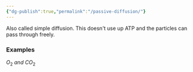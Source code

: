 ```yaml
---
{"dg-publish":true,"permalink":"/passive-diffusion/"}
---
```


Also called simple diffusion. This doesn't use up ATP and the particles can pass through freely.

### Examples
$O_2\ and\ CO_2$

